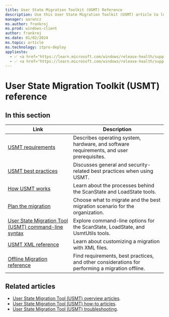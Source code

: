 ```yaml
---
title: User State Migration Toolkit (USMT) Reference
description: Use this User State Migration Toolkit (USMT) article to learn details about USMT, like operating system, hardware, and software requirements, and user prerequisites.
manager: aaroncz
ms.author: frankroj
ms.prod: windows-client
author: frankroj
ms.date: 01/02/2024
ms.topic: article
ms.technology: itpro-deploy
appliesto:
  - ✅ <a href="https://learn.microsoft.com/windows/release-health/supported-versions-windows-client" target="_blank">Windows 11</a>
  - ✅ <a href="https://learn.microsoft.com/windows/release-health/supported-versions-windows-client" target="_blank">Windows 10</a>
---
```


# User State Migration Toolkit (USMT) reference

## In this section

| Link | Description |
|--- |--- |
|[USMT requirements](usmt-requirements.md)|Describes operating system, hardware, and software requirements, and user prerequisites.|
|[USMT best practices](usmt-best-practices.md)|Discusses general and security-related best practices when using USMT.|
|[How USMT works](usmt-how-it-works.md)|Learn about the processes behind the ScanState and LoadState tools.|
|[Plan the migration](usmt-plan-your-migration.md)|Choose what to migrate and the best migration scenario for the organization.|
|[User State Migration Tool (USMT) command-line syntax](usmt-command-line-syntax.md)|Explore command-line options for the ScanState, LoadState, and UsmtUtils tools.|
|[USMT XML reference](usmt-xml-reference.md)|Learn about customizing a migration with XML files.|
|[Offline Migration reference](offline-migration-reference.md)|Find requirements, best practices, and other considerations for performing a migration offline.|

## Related articles

- [User State Migration Tool (USMT) overview articles](usmt-topics.md).
- [User State Migration Tool (USMT) how-to articles](usmt-how-to.md).
- [User State Migration Tool (USMT) troubleshooting](usmt-troubleshooting.md).
